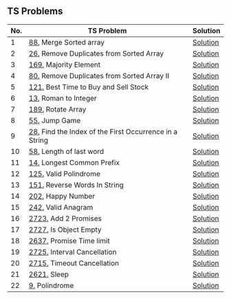 ## TS Problems
| No.  | TS Problem                                             | Solution                  
|------|-----------------------------------------------------|--------------------------|
|1 |[88.](https://leetcode.com/problems/merge-sorted-array/description/?envType=study-plan-v2&envId=top-interview-150) Merge Sorted array | [Solution](./TypeScript/MergeSortedArray.ts)
|2 |[26.](https://leetcode.com/problems/remove-duplicates-from-sorted-array/description/) Remove Duplicates from Sorted Array   | [Solution](./TypeScript/RemoveDuplicats.ts)
|3 |[169.](https://leetcode.com/problems/majority-element/description/?envType=study-plan-v2&envId=top-interview-150) Majority Element | [Solution](./TypeScript/MajorityElement.ts)
|4 |[80.](https://leetcode.com/problems/remove-duplicates-from-sorted-array-ii/description/?envType=study-plan-v2&envId=top-interview-150) Remove Duplicates from Sorted Array II | [Solution](./TypeScript/RemoveDuplicats2.ts)
|5 |[121.](https://leetcode.com/problems/best-time-to-buy-and-sell-stock/description/?envType=study-plan-v2&envId=top-interview-150)  Best Time to Buy and Sell Stock | [Solution](./TypeScript/MaxProfit.ts)
|6 |[13.](https://leetcode.com/problems/roman-to-integer/description/?envType=study-plan-v2&envId=top-interview-150) Roman to Integer| [Solution](./TypeScript/RomanToInteger.ts)
|7 | [189.](https://leetcode.com/problems/rotate-array/description/?envType=study-plan-v2&envId=top-interview-150) Rotate Array | [Solution](./TypeScript/RotateArray.ts)
|8 |[55.](https://leetcode.com/problems/jump-game/description/?envType=study-plan-v2&envId=top-interview-150) Jump Game | [Solution](./TypeScript/JumpGame.ts)
|9 |[28.](https://leetcode.com/problems/find-the-index-of-the-first-occurrence-in-a-string/description/?envType=study-plan-v2&envId=top-interview-150) Find the Index of the First Occurrence in a String | [Solution](./TypeScript/IndexOfSubstr.ts)
|10| [58.](https://leetcode.com/problems/length-of-last-word/description/?envType=study-plan-v2&envId=top-interview-150) Length of last word | [Solution](./TypeScript/LengthOfLastWord.ts)
|11| [14.](https://leetcode.com/problems/longest-common-prefix/description/?envType=study-plan-v2&envId=top-interview-150) Longest Common Prefix | [Solution](./TypeScript/LongestCommonPrefix.ts)
|12| [125.](https://leetcode.com/problems/valid-palindrome/description/?envType=study-plan-v2&envId=top-interview-150) Valid Polindrome | [Solution](./TypeScript/ValidPalindrome.ts)
|13|[151.](https://leetcode.com/problems/reverse-words-in-a-string/description/?envType=study-plan-v2&envId=top-interview-150) Reverse Words In String | [Solution](./TypeScript/ReverseWordsInStr.ts)
|14|[202.](https://leetcode.com/problems/happy-number/?envType=study-plan-v2&envId=top-interview-150) Happy Number | [Solution](./TypeScript/HappyNumber.ts)
|15| [242.](https://leetcode.com/problems/valid-anagram/description/?envType=study-plan-v2&envId=top-interview-150) Valid Anagram | [Solution](./TypeScript/IsAnagram.ts)
|16| [2723.](https://leetcode.com/problems/add-two-promises/?envType=study-plan-v2&envId=30-days-of-javascript) Add 2 Promises | [Solution](./TypeScript/Add2Promises.ts)
|17| [2727.](https://leetcode.com/problems/is-object-empty/description/?envType=study-plan-v2&envId=30-days-of-javascript) Is Object Empty | [Solution](./TypeScript/IsObjectEmpty.ts)
|18|[2637.](https://leetcode.com/problems/promise-time-limit/?envType=study-plan-v2&envId=30-days-of-javascript) Promise Time limit | [Solution](./TypeScript/)
|19|[2725.](https://leetcode.com/problems/interval-cancellation/?envType=study-plan-v2&envId=30-days-of-javascript) Interval Cancellation | [Solution](./TypeScript/)
|20|[2715.](https://leetcode.com/problems/timeout-cancellation/?envType=study-plan-v2&envId=30-days-of-javascript) Timeout Cancellation | [Solution](./TypeScript/)
|21|[2621.](https://leetcode.com/problems/sleep/?envType=study-plan-v2&envId=30-days-of-javascript) Sleep | [Solution](./TypeScript/Sleep.ts)
|22| [9.](https://leetcode.com/problems/palindrome-number/description/) Polindrome | [Solution](./TypeScript/polindrome.ts)

